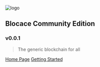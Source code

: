 ![logo](http://www.blocase.com/images/blocace-logo.png)

## Blocace Community Edition
### v0.0.1

> The generic blockchain for all

[Home Page](http://www.blocase.com)
[Getting Started](#blocace-in-10-minutes)